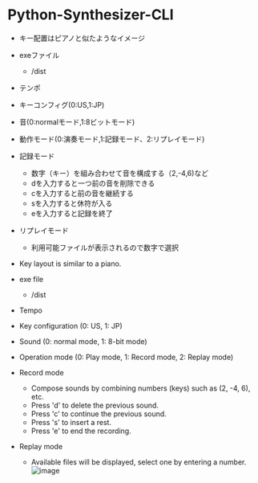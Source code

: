 # Python-Synthesizer-CLI
- キー配置はピアノと似たようなイメージ
- exeファイル
    - /dist 
- テンポ
- キーコンフィグ(0:US,1:JP)
- 音(0:normalモード,1:8ビットモード)
- 動作モード(0:演奏モード,1:記録モード、2:リプレイモード)
- 記録モード
    - 数字（キー）を組み合わせて音を構成する（2,-4,6)など
    - dを入力すると一つ前の音を削除できる
    - cを入力すると前の音を継続する
    - sを入力すると休符が入る
    - eを入力すると記録を終了
- リプレイモード
    - 利用可能ファイルが表示されるので数字で選択


- Key layout is similar to a piano.
- exe file
    - /dist
- Tempo
- Key configuration (0: US, 1: JP)
- Sound (0: normal mode, 1: 8-bit mode)
- Operation mode (0: Play mode, 1: Record mode, 2: Replay mode)
- Record mode
    - Compose sounds by combining numbers (keys) such as (2, -4, 6), etc.
    - Press 'd' to delete the previous sound.
    - Press 'c' to continue the previous sound.
    - Press 's' to insert a rest.
    - Press 'e' to end the recording.
 - Replay mode
    - Available files will be displayed, select one by entering a number.
![image](https://github.com/TAMIYANOMAR/python_synthesizer/assets/59043309/3a6ed3fa-7fc8-4037-a6b5-223071f851b3)

